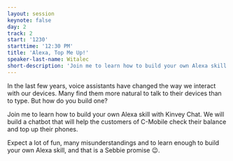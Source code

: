 ```yaml
---
layout: session
keynote: false
day: 2
track: 2
start: '1230'
starttime: '12:30 PM'
title: 'Alexa, Top Me Up!'
speaker-last-name: Witalec
short-description: 'Join me to learn how to build your own Alexa skill. We will build a chatbot that will help the customers of C-Mobile check their balance and top up their phones.'
---
```


In the last few years, voice assistants have changed the way we interact with our devices. Many find them more natural to talk to their devices than to type. But how do you build one?

Join me to learn how to build your own Alexa skill with Kinvey Chat.
We will build a chatbot that will help the customers of C-Mobile check their balance and top up their phones.

Expect a lot of fun, many misunderstandings and to learn enough to build your own Alexa skill, and that is a Sebbie promise 😉.
